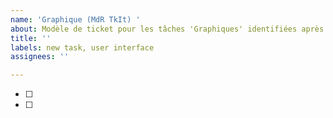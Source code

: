 ```yaml
---
name: 'Graphique (MdR TkIt) '
about: Modèle de ticket pour les tâches 'Graphiques' identifiées après SPEF
title: ''
labels: new task, user interface
assignees: ''

---
```


- [ ]
- [ ]
